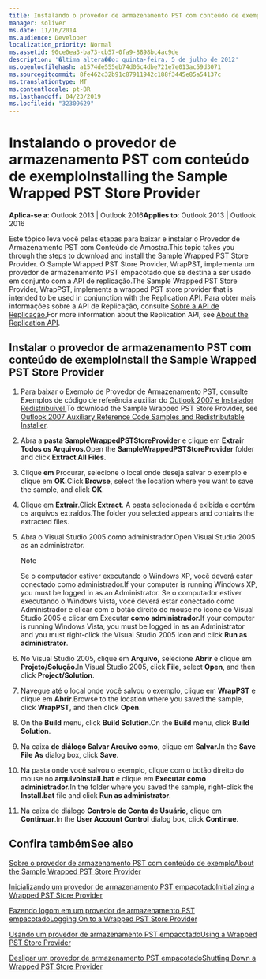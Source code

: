 ```yaml
---
title: Instalando o provedor de armazenamento PST com conteúdo de exemplo
manager: soliver
ms.date: 11/16/2014
ms.audience: Developer
localization_priority: Normal
ms.assetid: 90ce0ea3-ba73-cb57-0fa9-8898bc4ac9de
description: '�ltima altera��o: quinta-feira, 5 de julho de 2012'
ms.openlocfilehash: a1574de555eb74d06c4dbe721e7e013ac59d3071
ms.sourcegitcommit: 8fe462c32b91c87911942c188f3445e85a54137c
ms.translationtype: MT
ms.contentlocale: pt-BR
ms.lasthandoff: 04/23/2019
ms.locfileid: "32309629"
---
```

# <a name="installing-the-sample-wrapped-pst-store-provider"></a><span data-ttu-id="4e7ff-103">Instalando o provedor de armazenamento PST com conteúdo de exemplo</span><span class="sxs-lookup"><span data-stu-id="4e7ff-103">Installing the Sample Wrapped PST Store Provider</span></span>

  
  
<span data-ttu-id="4e7ff-104">**Aplica-se a**: Outlook 2013 | Outlook 2016</span><span class="sxs-lookup"><span data-stu-id="4e7ff-104">**Applies to**: Outlook 2013 | Outlook 2016</span></span> 
  
<span data-ttu-id="4e7ff-105">Este tópico leva você pelas etapas para baixar e instalar o Provedor de Armazenamento PST com Conteúdo de Amostra.</span><span class="sxs-lookup"><span data-stu-id="4e7ff-105">This topic takes you through the steps to download and install the Sample Wrapped PST Store Provider.</span></span> <span data-ttu-id="4e7ff-106">O Sample Wrapped PST Store Provider, WrapPST, implementa um provedor de armazenamento PST empacotado que se destina a ser usado em conjunto com a API de replicação.</span><span class="sxs-lookup"><span data-stu-id="4e7ff-106">The Sample Wrapped PST Store Provider, WrapPST, implements a wrapped PST store provider that is intended to be used in conjunction with the Replication API.</span></span> <span data-ttu-id="4e7ff-107">Para obter mais informações sobre a API de Replicação, consulte [Sobre a API de Replicação.](about-the-replication-api.md)</span><span class="sxs-lookup"><span data-stu-id="4e7ff-107">For more information about the Replication API, see [About the Replication API](about-the-replication-api.md).</span></span>
  
## <a name="install-the-sample-wrapped-pst-store-provider"></a><span data-ttu-id="4e7ff-108">Instalar o provedor de armazenamento PST com conteúdo de exemplo</span><span class="sxs-lookup"><span data-stu-id="4e7ff-108">Install the Sample Wrapped PST Store Provider</span></span>

1. <span data-ttu-id="4e7ff-109">Para baixar o Exemplo de Provedor de Armazenamento PST, consulte Exemplos de código de referência auxiliar do [Outlook 2007 e Instalador Redistribuível.](https://www.microsoft.com/en-us/download/details.aspx?id=24102)</span><span class="sxs-lookup"><span data-stu-id="4e7ff-109">To download the Sample Wrapped PST Store Provider, see [Outlook 2007 Auxiliary Reference Code Samples and Redistributable Installer](https://www.microsoft.com/en-us/download/details.aspx?id=24102).</span></span>
    
2. <span data-ttu-id="4e7ff-110">Abra a **pasta SampleWrappedPSTStoreProvider** e clique em **Extrair Todos os Arquivos.**</span><span class="sxs-lookup"><span data-stu-id="4e7ff-110">Open the **SampleWrappedPSTStoreProvider** folder and click **Extract All Files**.</span></span>
    
3. <span data-ttu-id="4e7ff-111">Clique **em** Procurar, selecione o local onde deseja salvar o exemplo e clique em **OK.**</span><span class="sxs-lookup"><span data-stu-id="4e7ff-111">Click **Browse**, select the location where you want to save the sample, and click **OK**.</span></span>
    
4. <span data-ttu-id="4e7ff-112">Clique em **Extrair**.</span><span class="sxs-lookup"><span data-stu-id="4e7ff-112">Click **Extract**.</span></span> <span data-ttu-id="4e7ff-113">A pasta selecionada é exibida e contém os arquivos extraídos.</span><span class="sxs-lookup"><span data-stu-id="4e7ff-113">The folder you selected appears and contains the extracted files.</span></span>
    
5. <span data-ttu-id="4e7ff-114">Abra o Visual Studio 2005 como administrador.</span><span class="sxs-lookup"><span data-stu-id="4e7ff-114">Open Visual Studio 2005 as an administrator.</span></span>
    
    > [!NOTE]
    > <span data-ttu-id="4e7ff-115">Se o computador estiver executando o Windows XP, você deverá estar conectado como administrador.</span><span class="sxs-lookup"><span data-stu-id="4e7ff-115">If your computer is running Windows XP, you must be logged in as an Administrator.</span></span> <span data-ttu-id="4e7ff-116">Se o computador estiver executando o Windows Vista, você deverá estar conectado como Administrador e clicar com o botão direito do mouse no ícone do Visual Studio 2005 e clicar em Executar **como administrador.**</span><span class="sxs-lookup"><span data-stu-id="4e7ff-116">If your computer is running Windows Vista, you must be logged in as an Administrator and you must right-click the Visual Studio 2005 icon and click **Run as administrator**.</span></span> 
  
6. <span data-ttu-id="4e7ff-117">No Visual Studio 2005, clique em **Arquivo,** selecione **Abrir** e clique em **Projeto/Solução.**</span><span class="sxs-lookup"><span data-stu-id="4e7ff-117">In Visual Studio 2005, click **File**, select **Open**, and then click **Project/Solution**.</span></span>
    
7. <span data-ttu-id="4e7ff-118">Navegue até o local onde você salvou o exemplo, clique em **WrapPST** e clique em **Abrir**.</span><span class="sxs-lookup"><span data-stu-id="4e7ff-118">Browse to the location where you saved the sample, click **WrapPST**, and then click **Open**.</span></span>
    
8. <span data-ttu-id="4e7ff-119">On the **Build** menu, click **Build Solution**.</span><span class="sxs-lookup"><span data-stu-id="4e7ff-119">On the **Build** menu, click **Build Solution**.</span></span>
    
9. <span data-ttu-id="4e7ff-120">Na caixa **de diálogo Salvar Arquivo como,** clique em **Salvar.**</span><span class="sxs-lookup"><span data-stu-id="4e7ff-120">In the **Save File As** dialog box, click **Save**.</span></span>
    
10. <span data-ttu-id="4e7ff-121">Na pasta onde você salvou o exemplo, clique com o botão direito do mouse no **arquivoInstall.bat** e clique em **Executar como administrador.**</span><span class="sxs-lookup"><span data-stu-id="4e7ff-121">In the folder where you saved the sample, right-click the **Install.bat** file and click **Run as administrator**.</span></span>
    
11. <span data-ttu-id="4e7ff-122">Na caixa de diálogo **Controle de Conta de Usuário**, clique em **Continuar**.</span><span class="sxs-lookup"><span data-stu-id="4e7ff-122">In the **User Account Control** dialog box, click **Continue**.</span></span>
    
## <a name="see-also"></a><span data-ttu-id="4e7ff-123">Confira também</span><span class="sxs-lookup"><span data-stu-id="4e7ff-123">See also</span></span>



[<span data-ttu-id="4e7ff-124">Sobre o provedor de armazenamento PST com conteúdo de exemplo</span><span class="sxs-lookup"><span data-stu-id="4e7ff-124">About the Sample Wrapped PST Store Provider</span></span>](about-the-sample-wrapped-pst-store-provider.md)
  
[<span data-ttu-id="4e7ff-125">Inicializando um provedor de armazenamento PST empacotado</span><span class="sxs-lookup"><span data-stu-id="4e7ff-125">Initializing a Wrapped PST Store Provider</span></span>](initializing-a-wrapped-pst-store-provider.md)
  
[<span data-ttu-id="4e7ff-126">Fazendo logom em um provedor de armazenamento PST empacotado</span><span class="sxs-lookup"><span data-stu-id="4e7ff-126">Logging On to a Wrapped PST Store Provider</span></span>](logging-on-to-a-wrapped-pst-store-provider.md)
  
[<span data-ttu-id="4e7ff-127">Usando um provedor de armazenamento PST empacotado</span><span class="sxs-lookup"><span data-stu-id="4e7ff-127">Using a Wrapped PST Store Provider</span></span>](using-a-wrapped-pst-store-provider.md)
  
[<span data-ttu-id="4e7ff-128">Desligar um provedor de armazenamento PST empacotado</span><span class="sxs-lookup"><span data-stu-id="4e7ff-128">Shutting Down a Wrapped PST Store Provider</span></span>](shutting-down-a-wrapped-pst-store-provider.md)

